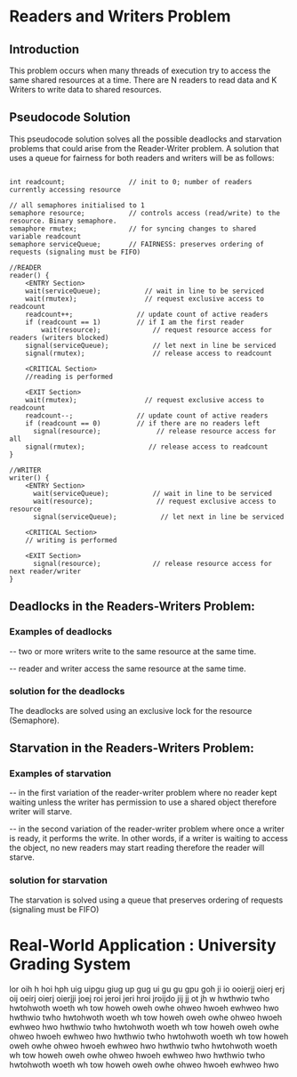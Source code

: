 # Readers and Writers Problem

## Introduction

This problem occurs when many threads of execution try to access the same shared resources at a time. There are N readers to read data and K Writers to write data to shared resources.

## Pseudocode Solution

This pseudocode solution solves all the possible deadlocks and starvation problems that could arise from the Reader-Writer problem. A solution that uses a queue for fairness for both readers and writers will be as follows:

```pseudo

int readcount;                // init to 0; number of readers currently accessing resource

// all semaphores initialised to 1
semaphore resource;           // controls access (read/write) to the resource. Binary semaphore.
semaphore rmutex;             // for syncing changes to shared variable readcount
semaphore serviceQueue;       // FAIRNESS: preserves ordering of requests (signaling must be FIFO)

//READER
reader() {
    <ENTRY Section>
    wait(serviceQueue);           // wait in line to be serviced
    wait(rmutex);                 // request exclusive access to readcount
    readcount++;                // update count of active readers
    if (readcount == 1)         // if I am the first reader
        wait(resource);             // request resource access for readers (writers blocked)
    signal(serviceQueue);           // let next in line be serviced
    signal(rmutex);                 // release access to readcount
    
    <CRITICAL Section>
    //reading is performed
    
    <EXIT Section>
    wait(rmutex);                 // request exclusive access to readcount
    readcount--;                // update count of active readers
    if (readcount == 0)         // if there are no readers left
      signal(resource);              // release resource access for all
    signal(rmutex);                // release access to readcount
}

//WRITER
writer() {
    <ENTRY Section>
      wait(serviceQueue);           // wait in line to be serviced
      wait(resource);                // request exclusive access to resource
      signal(serviceQueue);           // let next in line be serviced

    <CRITICAL Section>
    // writing is performed

    <EXIT Section>
      signal(resource);             // release resource access for next reader/writer
}
```
## Deadlocks in the Readers-Writers Problem:

### Examples of deadlocks

-- two or more writers write to the same resource at the same time.

-- reader and writer access the same resource at the same time.

### solution for the deadlocks

The deadlocks are solved using an exclusive lock for the resource (Semaphore).

## Starvation in the Readers-Writers Problem:

### Examples of starvation

-- in the first variation of the reader-writer problem where no reader kept waiting unless the writer has permission to use a shared object therefore writer will starve.

-- in the second variation of the reader-writer problem where once a writer is ready, it performs the write. In other words, if a writer is waiting to access the object, no new readers may start reading therefore the reader will starve.

### solution for starvation

The starvation is solved using a queue that preserves ordering of requests (signaling must be FIFO)

# Real-World Application : University Grading System 

lor oih h hoi hph uig uipgu giug up gug ui gu gu gpu goh ji io ooierjj oierj erj oij oeirj oierj oierjji joej roi jeroi jeri hroi jroijdo jij jj ot jh w
hwthwio twho hwtohwoth woeth wh tow howeh oweh owhe ohweo hwoeh  ewhweo hwo hwthwio twho hwtohwoth woeth wh tow howeh oweh owhe ohweo hwoeh  ewhweo hwo
hwthwio twho hwtohwoth woeth wh tow howeh oweh owhe ohweo hwoeh  ewhweo hwo hwthwio twho hwtohwoth woeth wh tow howeh oweh owhe ohweo hwoeh  ewhweo hwo
hwthwio twho hwtohwoth woeth wh tow howeh oweh owhe ohweo hwoeh  ewhweo hwo hwthwio twho hwtohwoth woeth wh tow howeh oweh owhe ohweo hwoeh  ewhweo hwo










